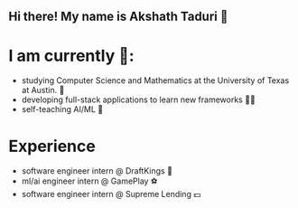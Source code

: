 ## Hi there! My name is Akshath Taduri 👋

# I am currently 📕:

- studying Computer Science and Mathematics at the University of Texas at Austin. 🤘
- developing full-stack applications to learn new frameworks 👨‍💻
- self-teaching AI/ML 🤖

# Experience

- software engineer intern @ DraftKings 👑
- ml/ai engineer intern @ GamePlay ⚽
- software engineer intern @ Supreme Lending 💵



<!--
**AkshathTaduri/AkshathTaduri** is a ✨ _special_ ✨ repository because its `README.md` (this file) appears on your GitHub profile.

Here are some ideas to get you started:

- 🔭 I’m currently working on ...
- 🌱 I’m currently learning ...
- 👯 I’m looking to collaborate on ...
- 🤔 I’m looking for help with ...
- 💬 Ask me about ...
- 📫 How to reach me: ...
- 😄 Pronouns: ...
- ⚡ Fun fact: ...
-->
